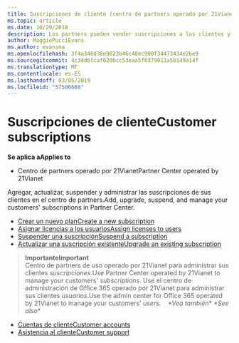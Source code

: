```yaml
---
title: Suscripciones de cliente (centro de partners operado por 21Vianet)
ms.topic: article
ms.date: 10/29/2018
description: Los partners pueden vender suscripciones a los clientes y administrarlas a través del Centro de partners.
author: MaggiePucciEvans
ms.author: evansma
ms.openlocfilehash: 3f4a346d38e9823b46c48ec900f34473434e2be9
ms.sourcegitcommit: 4c34d6fcaf020bcc53eaa5f0379011a56149a14f
ms.translationtype: MT
ms.contentlocale: es-ES
ms.lasthandoff: 03/05/2019
ms.locfileid: "57586668"
---
```

# <a name="customer-subscriptions"></a><span data-ttu-id="bfefd-103">Suscripciones de cliente</span><span class="sxs-lookup"><span data-stu-id="bfefd-103">Customer subscriptions</span></span>

<span data-ttu-id="bfefd-104">**Se aplica a**</span><span class="sxs-lookup"><span data-stu-id="bfefd-104">**Applies to**</span></span>

-   <span data-ttu-id="bfefd-105">Centro de partners operado por 21Vianet</span><span class="sxs-lookup"><span data-stu-id="bfefd-105">Partner Center operated by 21Vianet</span></span>


<span data-ttu-id="bfefd-106">Agregar, actualizar, suspender y administrar las suscripciones de sus clientes en el centro de partners.</span><span class="sxs-lookup"><span data-stu-id="bfefd-106">Add, upgrade, suspend, and manage your customers' subscriptions in Partner Center.</span></span>

-   [<span data-ttu-id="bfefd-107">Crear un nuevo plan</span><span class="sxs-lookup"><span data-stu-id="bfefd-107">Create a new subscription</span></span>](create-a-new-subscription.md)
-   [<span data-ttu-id="bfefd-108">Asignar licencias a los usuarios</span><span class="sxs-lookup"><span data-stu-id="bfefd-108">Assign licenses to users</span></span>](assign-licenses-to-users.md)
-   [<span data-ttu-id="bfefd-109">Suspender una suscripción</span><span class="sxs-lookup"><span data-stu-id="bfefd-109">Suspend a subscription</span></span>](suspend-a-subscription.md)
-   [<span data-ttu-id="bfefd-110">Actualizar una suscripción existente</span><span class="sxs-lookup"><span data-stu-id="bfefd-110">Upgrade an existing subscription</span></span>](add-licenses-or-services-to-an-existing-subscription.md)

><span data-ttu-id="bfefd-111">**Importante**</span><span class="sxs-lookup"><span data-stu-id="bfefd-111">**Important**</span></span><br><span data-ttu-id="bfefd-112">Centro de partners de uso operado por 21Vianet para administrar sus clientes *suscripciones*.</span><span class="sxs-lookup"><span data-stu-id="bfefd-112">Use Partner Center operated by 21Vianet to manage your customers' *subscriptions*.</span></span> <span data-ttu-id="bfefd-113">Use el centro de administración de Office 365 operado por 21Vianet para administrar sus clientes *usuarios*.</span><span class="sxs-lookup"><span data-stu-id="bfefd-113">Use the admin center for Office 365 operated by 21Vianet to manage your customers' *users*.</span></span> 
 
<span data-ttu-id="bfefd-114"> *\*Vea también**</span><span class="sxs-lookup"><span data-stu-id="bfefd-114"> *\*See also**</span></span>

-   [<span data-ttu-id="bfefd-115">Cuentas de cliente</span><span class="sxs-lookup"><span data-stu-id="bfefd-115">Customer accounts</span></span>](customer-accounts.md)
-   [<span data-ttu-id="bfefd-116">Asistencia al cliente</span><span class="sxs-lookup"><span data-stu-id="bfefd-116">Customer support</span></span>](customer-support.md)




